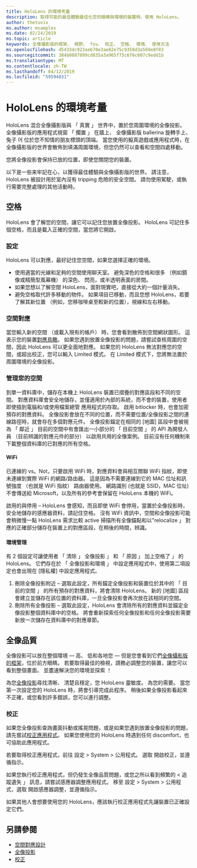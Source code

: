 ```yaml
---
title: HoloLens 的環境考量
description: 取得可能的最佳體驗最佳化您的眼睛與環境的裝置時，使用 HoloLens。
author: thetuvix
ms.author: msamples
ms.date: 02/24/2019
ms.topic: article
keywords: 全像攝影版的框架、 視野、 fov、 校正、 空格、 環境、 使用方法
ms.openlocfilehash: d5433dc923aeb70e3ae82e75c9358d3a569e8f83
ms.sourcegitcommit: 384b0087899cd835a3a965f75c6f6c607c9edd1b
ms.translationtype: MT
ms.contentlocale: zh-TW
ms.lasthandoff: 04/12/2019
ms.locfileid: "59594831"
---
```

# <a name="environment-considerations-for-hololens"></a>HoloLens 的環境考量

HoloLens 混合全像攝影版與 「 真實 」 世界中，置於您周圍環境的全像投影。 全像攝影版的應用程式視窗 「 擱置 」 在牆上、 全像攝影版 ballerina 旋轉手上、 兔子 어 位於您不知情的朋友標頭的頂端。 當您使用的擬真遊戲或應用程式時，在全像攝影版的世界會散佈到填滿周圍環境，但您仍然可以查看和空間四處移動。

您將全像投影會保持已放的位置，即使您關閉您的裝置。 

以下是一些来牢記在心，以獲得最佳體驗與全像攝影版的世界。 請注意，HoloLens 被設計用於室內沒有 tripping 危險的安全空間。 請勿使用駕駛，或執行需要完整處理的其他活動時。

## <a name="spaces"></a>空格

HoloLens 會了解您的空間，讓它可以記住您放置全像投影。 HoloLens 可記住多個空格，而且是載入正確的空間，當您將它開啟。

### <a name="setting-up"></a>設定

HoloLens 可以對應，最好記住您空間，如果您選擇正確的環境。
* 使用適當的光線和足夠的空間使用聊天室。 避免深色的空格和很多 （例如鏡像或精簡型風幕機） 的深色、 閃亮，或半透明表面的房間。
* 如果您想以了解空間 HoloLens，面對現實吧，直接從大約一個計量消失。
* 避免空格取代許多移動的物件。 如果項目已移動，而且您想 HoloLens，若要了解其新位置 （例如，您移咖啡桌至較新的位置），視線和左右移動。

### <a name="spatial-mapping"></a>空間對應

當您輸入新的空間 （或載入現有的帳戶） 時，您會看到散佈到空間網狀圖形。 這表示您的裝置[對應鳥瞰](spatial-mapping-design.md)。 如果您遇到放置全像投影的問題，請嘗試查核周圍的空間，因此 HoloLens 可以更全面地對應。 如果您的 HoloLens 無法對應您的空間，或超出校正，您可以輸入 Limited 模式。 在 Limited 模式下，您將無法置於周圍環境的全像投影。

### <a name="managing-your-spaces"></a>管理您的空間

到單一資料庫中，儲存在本機上 HoloLens 裝置已摺疊的對應區段和不同的空間。  對應資料庫會安全地儲存，並僅適用於內部的系統，而不會的裝置，使用者即使插到電腦和/或使用檔案總管 應用程式的存取。  啟用 bitlocker 時，也會加密預存的對應資料。
全像投影會放在不同的位置，而不需要位置/全像投影之間的連線路徑時，就會存在多個對應元件。  全像投影錨定在相同的 [地圖] 區段中會被視為 「 鄰近 」 目前的空間中有會匯出一小部分的 「 目前空間 」 的 API 為開發人員 （目前辨識的對應元件的部分） 以啟用共用的全像案例。  目前沒有任何機制來下載整個資料庫的已對應的所有空格。

#### <a name="wifi"></a>WiFi
已連線的 vs。Not，只要啟用 WiFi 時，對應資料會與相互關聯 WiFi 指紋，即使未連線到實際 WiFi 的網路/路由器。  這是因為不需要連線到它的 MAC 位址和訊號強度 （也就是 WiFi 指紋） 路由器使用。  網路識別 (也就是 SSID，MAC 位址) 不會傳送給 Microsoft，以及所有的參考會保留在 HoloLens 本機的 WiFi。

啟用的與停用 – HoloLens 會感知，而且即使 WiFi 會停用，當置於全像投影時，安全地儲存的感應器資料，請記住空格。  沒有 WiFi 資訊中，空間和全像投影可能會稍微慢一點 HoloLens 需求比較 active 掃描所有全像錨點和以"relocalize 」 對應的正確部分儲存在裝置上的對應區段，在稍後的時間，辨識。

#### <a name="environment-management"></a>環境管理
有 2 個設定可讓使用者 「 清除 」 全像投影 」 和 「 原因 」 加上空格了 」 的 HoloLens。  它們存在於 「 全像投影和環境 」 中設定應用程式中，使用第二項設定也會出現在 [隱私權] 中設定應用程式。
1.  刪除全像投影附近 – 選取此設定，所有錨定全像投影和裝置位於其中的 「 目前的空間 」 的所有預存的對應資料，將會清除 HoloLens。  新的 [地圖] 區段會建立並儲存在該位置的資料庫，一旦全像投影會再次放在該相同的空間。
2.  刪除所有全像投影 – 選取此設定，HoloLens 會清除所有的對應資料並錨定全像投影整個資料庫中的空格。  將會重新探索任何全像投影和任何全像投影需要新放一次儲存在資料庫中的對應章節。


## <a name="hologram-quality"></a>全像品質

全像投影可以放在整個環境 — 高、 低和各地您 — 但是您會看到它們[全像攝影版的框架](holographic-frame.md)，位於前方眼睛。 若要取得最佳的檢視，請務必調整您的裝置，讓您可以看到整個畫面。 並盡速解決您的環境並探索 ！

為您[全像投影](hologram.md)尋找清晰、 清楚且穩定，您 HoloLens 靈敏度。 為您的需要。 當您第一次設定您的 HoloLens 時，將會引導完成此程序。 稍後如果全像投影看起來不正確，或您看到許多錯誤，您可以進行調整。

### <a name="calibration"></a>校正

如果您全像投影查詢畫面抖動或搖晃問題，或是如果您遇到放置全像投影的問題，請先嘗試[校正應用程式](calibration.md)。 如果您使用您的 HoloLens 時遇到任何 discomfort，也可協助此應用程式。

若要取得校正應用程式，前往 設定 > System > 公用程式。 選取 開啟校正，並遵循指示。

如果您執行校正應用程式，但仍發生全像品質問題，或您之所以看到頻繁的 < 追蹤遺失 」 訊息，請嘗試感應器調整應用程式。 移至 設定 > System > 公用程式，選取 開啟感應器調整，並遵循指示。

如果其他人會想要使用您的 HoloLens，應該執行校正應用程式先讓裝置已正確設定它們。

## <a name="see-also"></a>另請參閱
* [空間對應設計](spatial-mapping-design.md)
* [全像投影](hologram.md)
* [校正](calibration.md)
